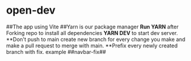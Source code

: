 # open-dev
##The app using Vite
##Yarn is our package manager
**Run YARN** after Forking repo to install all dependencies
**YARN DEV** to start dev server.
**Don't push to main create new branch for every change you make and make a pull request to merge with main.
**Prefix every newly created branch with fix. example ##navbar-fix##
